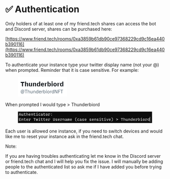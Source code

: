 # ✅ Authentication

Only holders of at least one of my friend.tech shares can access the bot and Discord server, shares can be purchased here:

[https://www.friend.tech/rooms/0xa3859b61db90ce97368229cd9c16ea440b390116](https://www.friend.tech/rooms/0xa3859b61db90ce97368229cd9c16ea440b390116)

To authenticate your instance type your twitter display name (not your @) when prompted. Reminder that it is case sensitive. For example:

<figure><img src=".gitbook/assets/image (7).png" alt=""><figcaption></figcaption></figure>

When prompted I would type > Thunderbiord

<figure><img src=".gitbook/assets/image (8).png" alt=""><figcaption></figcaption></figure>

Each user is allowed one instance, if you need to switch devices and would like me to reset your instance ask in the friend.tech chat.

Note:

If you are having troubles authenticating let me know in the Discord server or friend.tech chat and I will help you fix the issue. I will manually be adding people to the authenticated list so ask me if I have added you before trying to authenticate.&#x20;
